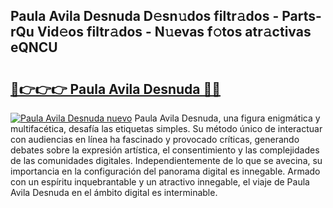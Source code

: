 ## Paula Avila Desnuda D𝚎sn𝚞dos filtr𝚊dos - Parts-rQu Vid𝚎os filtr𝚊dos - N𝚞evas f𝚘tos atr𝚊ctivas eQNCU

# <h2><a href="http://mb7dx4h.tromn.icu/?c=Paula+Avila+Desnuda">🔗👉👉👉 Paula Avila Desnuda 🔗🔗</a></h2>

[![Paula Avila Desnuda nuevo](https://i.imgur.com/pEAQMta.gif)](http://mb7dx4h.tromn.icu/?c=Paula+Avila+Desnuda)
Paula Avila Desnuda, una figura enigmática y multifacética, desafía las etiquetas simples. Su método único de interactuar con audiencias en línea ha fascinado y provocado críticas, generando debates sobre la expresión artística, el consentimiento y las complejidades de las comunidades digitales. Independientemente de lo que se avecina, su importancia en la configuración del panorama digital es innegable. Armado con un espíritu inquebrantable y un atractivo innegable, el viaje de Paula Avila Desnuda en el ámbito digital es interminable.
